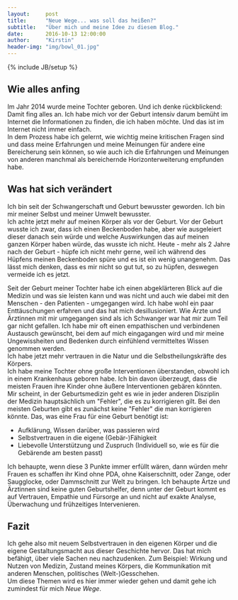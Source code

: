 ```yaml
---
layout:     post
title:      "Neue Wege... was soll das heißen?"
subtitle:   "Über mich und meine Idee zu diesem Blog."
date:       2016-10-13 12:00:00
author:     "Kirstin"
header-img: "img/bowl_01.jpg"
---
```

{% include JB/setup %}

## Wie alles anfing
Im Jahr 2014 wurde meine Tochter geboren. Und ich denke rückblickend: Damit fing alles an.
Ich habe mich vor der Geburt intensiv darum bemüht im Internet die Informationen zu finden, die ich haben möchte. 
Und das ist im Internet nicht immer einfach.  
In dem Prozess habe ich gelernt, wie wichtig meine kritischen Fragen sind und dass meine Erfahrungen und meine Meinungen für andere eine Bereicherung sein können, so wie auch ich die Erfahrungen und Meinungen von anderen manchmal als bereichernde Horizonterweiterung empfunden habe.

## Was hat sich verändert
Ich bin seit der Schwangerschaft und Geburt bewusster geworden. Ich bin mir meiner Selbst und meiner Umwelt bewusster.  
Ich achte jetzt mehr auf meinen Körper als vor der Geburt. Vor der Geburt wusste ich zwar, dass ich einen Beckenboden habe, aber wie ausgeleiert dieser danach sein würde und welche Auswirkungen das auf meinen ganzen Körper haben würde, das wusste ich nicht.
Heute - mehr als 2 Jahre nach der Geburt - hüpfe ich nicht mehr gerne, weil ich während des Hüpfens meinen Beckenboden spüre und es ist ein wenig unangenehm. Das lässt mich denken, dass es mir nicht so gut tut, so zu hüpfen, deswegen vermeide ich es jetzt.   
  
Seit der Geburt meiner Tochter habe ich einen abgeklärteren Blick auf die Medizin und was sie leisten kann und was nicht und auch wie dabei mit den Menschen - den Patienten - umgegangen wird. Ich habe wohl ein paar Enttäuschungen erfahren und das hat mich desillusioniert. Wie Ärzte und Ärztinnen mit mir umgegangen sind als ich Schwanger war hat mir zum Teil gar nicht gefallen. Ich habe mir oft einen empathischen und verbindenen Austausch gewünscht, bei dem auf mich eingagangen wird und mir meine Ungewissheiten und Bedenken durch einfühlend vermitteltes Wissen genommen werden.  
Ich habe jetzt mehr vertrauen in die Natur und die Selbstheilungskräfte des Körpers.  
Ich habe meine Tochter ohne große Interventionen überstanden, obwohl ich in einem Krankenhaus geboren habe. Ich bin davon überzeugt, dass die meisten Frauen ihre Kinder ohne äußere Interventionen gebären könnten. Mir scheint, in der Geburtsmedizin geht es wie in jeder anderen Disziplin der Medizin hauptsächlich um "Fehler", die es zu korrigieren gilt. Bei den meisten Geburten gibt es zunächst keine "Fehler" die man korrigieren könnte. Das, was eine Frau für eine Geburt benötigt ist:  

  - Aufklärung, Wissen darüber, was passieren wird
  - Selbstvertrauen in die eigene (Gebär-)Fähigkeit
  - Liebevolle Unterstützung und Zuspruch (Individuell so, wie es für die Gebärende am besten passt)  
  
Ich behaupte, wenn diese 3 Punkte immer erfüllt wären, dann würden mehr Frauen es schaffen ihr Kind ohne PDA, ohne Kaiserschnitt, oder Zange, oder Saugglocke, oder Dammschnitt zur Welt zu bringen. Ich behaupte Ärtze und Ärztinnen sind keine guten Geburtshelfer, denn unter der Geburt kommt es auf Vertrauen, Empathie und Fürsorge an und nicht auf exakte Analyse, Überwachung und frühzeitiges Intervenieren.

## Fazit
Ich gehe also mit neuem Selbstvertrauen in den eigenen Körper und die eigene Gestaltungsmacht aus dieser Geschichte hervor. Das hat mich befähigt, über viele Sachen neu nachzudenken. Zum Beispiel: Wirkung und Nutzen von Medizin, Zustand meines Körpers, die Kommunikation mit anderen Menschen, politisches (Welt-)Gesschehen.  
Um diese Themen wird es hier immer wieder gehen und damit gehe ich zumindest für mich *Neue Wege*.
